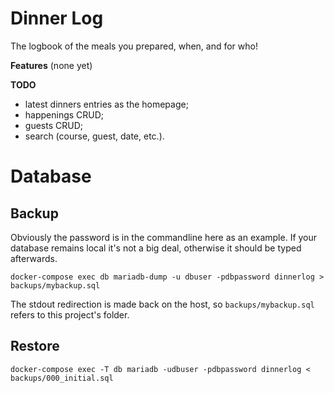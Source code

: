 Dinner Log
===
The logbook of the meals you prepared, when, and for who!

__Features__
(none yet)

__TODO__
* latest dinners entries as the homepage;
* happenings CRUD;
* guests CRUD;
* search (course, guest, date, etc.).

# Database
## Backup
Obviously the password is in the commandline here as an example. If your database remains local it's
not a big deal, otherwise it should be typed afterwards.
```shell
docker-compose exec db mariadb-dump -u dbuser -pdbpassword dinnerlog > backups/mybackup.sql
```
The stdout redirection is made back on the host, so `backups/mybackup.sql` refers to this project's
folder.

## Restore
```shell
docker-compose exec -T db mariadb -udbuser -pdbpassword dinnerlog < backups/000_initial.sql
```
